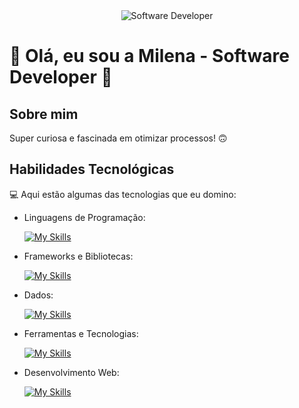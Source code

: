 <div align="center">
  <img src="https://i.pinimg.com/originals/0f/25/e4/0f25e4668c1c7740b5ed41835339d67f.gif" alt="Software Developer">
</div>

# 💙 Olá, eu sou a Milena - Software Developer 🌌

## Sobre mim

Super curiosa e fascinada em otimizar processos! 🙃

## Habilidades Tecnológicas

💻 Aqui estão algumas das tecnologias que eu domino:

-  Linguagens de Programação: 

    [![My Skills](https://skillicons.dev/icons?i=javascript,php,flutter)](https://skillicons.dev)
- Frameworks e Bibliotecas: 

    [![My Skills](https://skillicons.dev/icons?i=react,laravel)](https://skillicons.dev)
- Dados: 

    [![My Skills](https://skillicons.dev/icons?i=mysql)](https://skillicons.dev)
- Ferramentas e Tecnologias: 

    [![My Skills](https://skillicons.dev/icons?i=git,github,visualstudio,eclipse,androidstudio)](https://skillicons.dev)
- Desenvolvimento Web:

    [![My Skills](https://skillicons.dev/icons?i=php,html,css)](https://skillicons.dev) 

